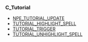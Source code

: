 ### C\_Tutorial

* [NPE\_TUTORIAL\_UPDATE](https://wow.gamepedia.com/NPE_TUTORIAL_UPDATE)
* [TUTORIAL\_HIGHLIGHT\_SPELL](https://wow.gamepedia.com/TUTORIAL_HIGHLIGHT_SPELL)
* [TUTORIAL\_TRIGGER](https://wow.gamepedia.com/TUTORIAL_TRIGGER)
* [TUTORIAL\_UNHIGHLIGHT\_SPELL](https://wow.gamepedia.com/TUTORIAL_UNHIGHLIGHT_SPELL)



